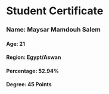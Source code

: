 # Student Certificate

<div class="student-id" >

  <h3 >Name: Maysar Mamdouh Salem</h3>
  <h4>Age: 21</h4>
  <h4>Region: Egypt/Aswan</h4>
  <h4>Percentage: 52.94%</h4>
  <h4>Degree: 45 Points</h4>
  
</div>
